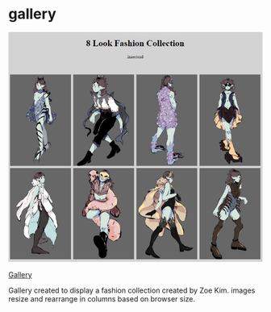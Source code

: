 # gallery

![image](screenshot.jpg)

<a href="[url](https://zsseok.github.io/gallery/)">Gallery</a>

Gallery created to display a fashion collection created by Zoe Kim. images resize and rearrange in columns based on browser size. 
